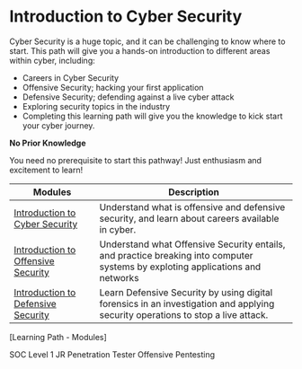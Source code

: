 # Introduction to Cyber Security

Cyber Security is a huge topic, and it can be challenging to know where to start. This path will give you a hands-on introduction to different areas within cyber, including:

- Careers in Cyber Security
- Offensive Security; hacking your first application
- Defensive Security; defending against a live cyber attack
- Exploring security topics in the industry
- Completing this learning path will give you the knowledge to kick start your cyber journey.

**No Prior Knowledge**

You need no prerequisite to start this pathway! Just enthusiasm and excitement to learn!

| Modules                                         | Description
|-----------------------------------------------|----------------------------|
|<a href="https://github.com/CyberSecureAI/THM-Introduction-to-Cyber-Security"> Introduction to Cyber Security </a>  |Understand what is offensive and defensive security, and learn about careers available in cyber.  |
| <a href="https://google.com">Introduction to Offensive Security</a> | Understand what Offensive Security entails, and practice breaking into computer systems by exploting applications and networks|
| <a href="https://google.com">Introduction to Defensive Security</a>        | Learn Defensive Security by using digital forensics in an investigation and applying security operations to stop a live attack.|

[Learning Path - Modules]

SOC Level 1
JR Penetration Tester
Offensive Pentesting
